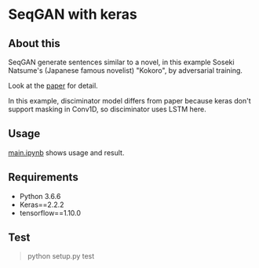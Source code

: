 # SeqGAN with keras

## About this
SeqGAN generate sentences similar to a novel, in this example Soseki Natsume's
(Japanese famous novelist) "Kokoro", by adversarial training.

Look at the [paper](https://arxiv.org/abs/1609.05473) for detail.

In this example, disciminator model differs from paper because keras don't support masking in Conv1D, so disciminator uses LSTM here.

## Usage
[main.ipynb](https://github.com/tyo-yo/SeqGAN/blob/master/main.ipynb) shows usage and result.

## Requirements
- Python 3.6.6
- Keras==2.2.2
- tensorflow==1.10.0


## Test
> python setup.py test
